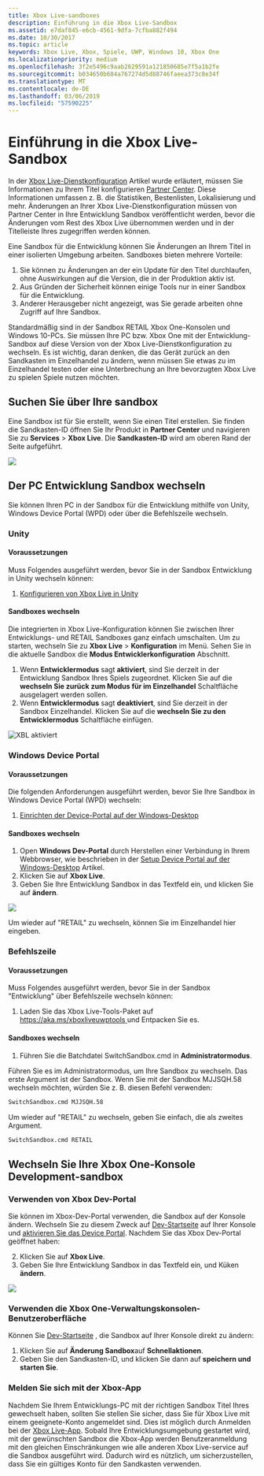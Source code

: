 ```yaml
---
title: Xbox Live-sandboxes
description: Einführung in die Xbox Live-Sandbox
ms.assetid: e7daf845-e6cb-4561-9dfa-7cfba882f494
ms.date: 10/30/2017
ms.topic: article
keywords: Xbox Live, Xbox, Spiele, UWP, Windows 10, Xbox One
ms.localizationpriority: medium
ms.openlocfilehash: 3f2e5496c9aab2629591a121850685e7f5a1b2fe
ms.sourcegitcommit: b034650b684a767274d5d88746faeea373c8e34f
ms.translationtype: MT
ms.contentlocale: de-DE
ms.lasthandoff: 03/06/2019
ms.locfileid: "57590225"
---
```

# <a name="xbox-live-sandboxes-introduction"></a>Einführung in die Xbox Live-Sandbox

In der [Xbox Live-Dienstkonfiguration](xbox-live-service-configuration-creators.md) Artikel wurde erläutert, müssen Sie Informationen zu Ihrem Titel konfigurieren [Partner Center](https://partner.microsoft.com/dashboard). Diese Informationen umfassen z. B. die Statistiken, Bestenlisten, Lokalisierung und mehr. Änderungen an Ihrer Xbox Live-Dienstkonfiguration müssen von Partner Center in Ihre Entwicklung Sandbox veröffentlicht werden, bevor die Änderungen vom Rest des Xbox Live übernommen werden und in der Titelleiste Ihres zugegriffen werden können.

Eine Sandbox für die Entwicklung können Sie Änderungen an Ihrem Titel in einer isolierten Umgebung arbeiten. Sandboxes bieten mehrere Vorteile:

1. Sie können zu Änderungen an der ein Update für den Titel durchlaufen, ohne Auswirkungen auf die Version, die in der Produktion aktiv ist.
2. Aus Gründen der Sicherheit können einige Tools nur in einer Sandbox für die Entwicklung.
3. Anderer Herausgeber nicht angezeigt, was Sie gerade arbeiten ohne Zugriff auf Ihre Sandbox.

Standardmäßig sind in der Sandbox RETAIL Xbox One-Konsolen und Windows 10-PCs. Sie müssen Ihre PC bzw. Xbox One mit der Entwicklung-Sandbox auf diese Version von der Xbox Live-Dienstkonfiguration zu wechseln. Es ist wichtig, daran denken, die das Gerät zurück an den Sandkasten im Einzelhandel zu ändern, wenn müssen Sie etwas zu im Einzelhandel testen oder eine Unterbrechung an Ihre bevorzugten Xbox Live zu spielen Spiele nutzen möchten.

## <a name="finding-out-about-your-sandbox"></a>Suchen Sie über Ihre sandbox

Eine Sandbox ist für Sie erstellt, wenn Sie einen Titel erstellen. Sie finden die Sandkasten-ID öffnen Sie Ihr Produkt in **Partner Center** und navigieren Sie zu **Services** > **Xbox Live**. Die **Sandkasten-ID** wird am oberen Rand der Seite aufgeführt.

![](../images/getting_started/devcenter_sandbox_id.png)

## <a name="switch-your-pcs-development-sandbox"></a>Der PC Entwicklung Sandbox wechseln
Sie können Ihren PC in der Sandbox für die Entwicklung mithilfe von Unity, Windows Device Portal (WPD) oder über die Befehlszeile wechseln.

### <a name="unity"></a>Unity

#### <a name="prerequisites"></a>Voraussetzungen
Muss Folgendes ausgeführt werden, bevor Sie in der Sandbox Entwicklung in Unity wechseln können:

1. [Konfigurieren von Xbox Live in Unity](configure-xbox-live-in-unity.md)

#### <a name="switch-sandboxes"></a>Sandboxes wechseln
Die integrierten in Xbox Live-Konfiguration können Sie zwischen Ihrer Entwicklungs- und RETAIL Sandboxes ganz einfach umschalten. Um zu starten, wechseln Sie zu **Xbox Live** > **Konfiguration** im Menü. Sehen Sie in die aktuelle Sandbox die **Modus Entwicklerkonfiguration** Abschnitt.

1. Wenn **Entwicklermodus** sagt **aktiviert**, sind Sie derzeit in der Entwicklung Sandbox Ihres Spiels zugeordnet. Klicken Sie auf die **wechseln Sie zurück zum Modus für im Einzelhandel** Schaltfläche ausgelagert werden sollen.
2. Wenn **Entwicklermodus** sagt **deaktiviert**, sind Sie derzeit in der Sandbox Einzelhandel. Klicken Sie auf die **wechseln Sie zu den Entwicklermodus** Schaltfläche einfügen.

![XBL aktiviert](../images/unity/unity-xbl-dev-mode.PNG)

### <a name="windows-device-portal"></a>Windows Device Portal

#### <a name="prerequisites"></a>Voraussetzungen
Die folgenden Anforderungen ausgeführt werden, bevor Sie Ihre Sandbox in Windows Device Portal (WPD) wechseln:

1. [Einrichten der Device-Portal auf der Windows-Desktop](https://msdn.microsoft.com/en-us/windows/uwp/debug-test-perf/device-portal-desktop)

#### <a name="switch-sandboxes"></a>Sandboxes wechseln

1. Open **Windows Dev-Portal** durch Herstellen einer Verbindung in Ihrem Webbrowser, wie beschrieben in der [Setup Device Portal auf der Windows-Desktop](https://msdn.microsoft.com/en-us/windows/uwp/debug-test-perf/device-portal-desktop) Artikel.
2. Klicken Sie auf **Xbox Live**.
3. Geben Sie Ihre Entwicklung Sandbox in das Textfeld ein, und klicken Sie auf **ändern**.

![](../images/getting_started/wdp_switch_sandbox.png)

Um wieder auf "RETAIL" zu wechseln, können Sie im Einzelhandel hier eingeben.

### <a name="command-line"></a>Befehlszeile

#### <a name="prerequisites"></a>Voraussetzungen
Muss Folgendes ausgeführt werden, bevor Sie in der Sandbox "Entwicklung" über Befehlszeile wechseln können:

1. Laden Sie das Xbox Live-Tools-Paket auf [ https://aka.ms/xboxliveuwptools ](https://aka.ms/xboxliveuwptools) und Entpacken Sie es.

#### <a name="switch-sandboxes"></a>Sandboxes wechseln
1. Führen Sie die Batchdatei SwitchSandbox.cmd in **Administratormodus**.

Führen Sie es im Administratormodus, um Ihre Sandbox zu wechseln. Das erste Argument ist der Sandbox. Wenn Sie mit der Sandbox MJJSQH.58 wechseln möchten, würden Sie z. B. diesen Befehl verwenden:

```cmd
SwitchSandbox.cmd MJJSQH.58
```

Um wieder auf "RETAIL" zu wechseln, geben Sie einfach, die als zweites Argument.

```cmd
SwitchSandbox.cmd RETAIL
```

## <a name="switch-your-xbox-one-console-development-sandbox"></a>Wechseln Sie Ihre Xbox One-Konsole Development-sandbox

### <a name="using-xbox-dev-portal"></a>Verwenden von Xbox Dev-Portal

Sie können im Xbox-Dev-Portal verwenden, die Sandbox auf der Konsole ändern. Wechseln Sie zu diesem Zweck auf [Dev-Startseite](https://docs.microsoft.com/windows/uwp/xbox-apps/dev-home) auf Ihrer Konsole und [aktivieren Sie das Device Portal](https://docs.microsoft.com/windows/uwp/debug-test-perf/device-portal-xbox). Nachdem Sie das Xbox Dev-Portal geöffnet haben:

2. Klicken Sie auf **Xbox Live**.
3. Geben Sie Ihre Entwicklung Sandbox in das Textfeld ein, und Küken **ändern**.

![](../images/getting_started/xdp_switch_sandbox.png)

### <a name="using-xbox-one-console-ui"></a>Verwenden die Xbox One-Verwaltungskonsolen-Benutzeroberfläche

Können Sie [Dev-Startseite](https://docs.microsoft.com/windows/uwp/xbox-apps/dev-home) , die Sandbox auf Ihrer Konsole direkt zu ändern:

1. Klicken Sie auf **Änderung Sandbox**auf **Schnellaktionen**.
2. Geben Sie den Sandkasten-ID, und klicken Sie dann auf **speichern und starten Sie**.

### <a name="sign-in-with-the-xbox-app"></a>Melden Sie sich mit der Xbox-App

Nachdem Sie Ihrem Entwicklungs-PC mit der richtigen Sandbox Titel Ihres gewechselt haben, sollten Sie stellen Sie sicher, dass Sie für Xbox Live mit einem geeignete-Konto angemeldet sind. Dies ist möglich durch Anmelden bei der [Xbox Live-App](https://www.xbox.com/en-US/xbox-app). Sobald Ihre Entwicklungsumgebung gestartet wird, mit der gewünschten Sandbox die Xbox-App werden Benutzeranmeldung mit den gleichen Einschränkungen wie alle anderen Xbox Live-service auf die Sandbox ausgeführt wird. Dadurch wird es nützlich, um sicherzustellen, dass Sie ein gültiges Konto für den Sandkasten verwenden.

